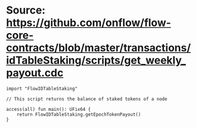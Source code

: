 # Source: https://github.com/onflow/flow-core-contracts/blob/master/transactions/idTableStaking/scripts/get_weekly_payout.cdc

```
import "FlowIDTableStaking"

// This script returns the balance of staked tokens of a node

access(all) fun main(): UFix64 {
    return FlowIDTableStaking.getEpochTokenPayout()
}
```